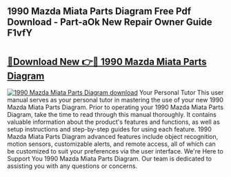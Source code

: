 ## 1990 Mazda Miata Parts Diagram Free Pdf Download - Part-aOk New Repair Owner Guide F1vfY

# <h2><a href="http://dfjqjo.blite.top/?on=1990+Mazda+Miata+Parts+Diagram">🔗Download New 👉🔴 1990 Mazda Miata Parts Diagram</a></h2>

[![1990 Mazda Miata Parts Diagram download](https://i.imgur.com/lujVjoI.png)](http://dfjqjo.blite.top/?on=1990+Mazda+Miata+Parts+Diagram)
Your Personal Tutor This user manual serves as your personal tutor in mastering the use of your new 1990 Mazda Miata Parts Diagram. Prior to operating your 1990 Mazda Miata Parts Diagram, take the time to read through this manual thoroughly. It contains valuable information about the product's features and functions, as well as setup instructions and step-by-step guides for using each feature. 1990 Mazda Miata Parts Diagram advanced features include object recognition, motion sensors, customizable alerts, and remote access, all of which can be customized to suit your preferences via the user interface. We're Here to Support You 1990 Mazda Miata Parts Diagram. Our team is dedicated to assisting you with any questions or concerns.
